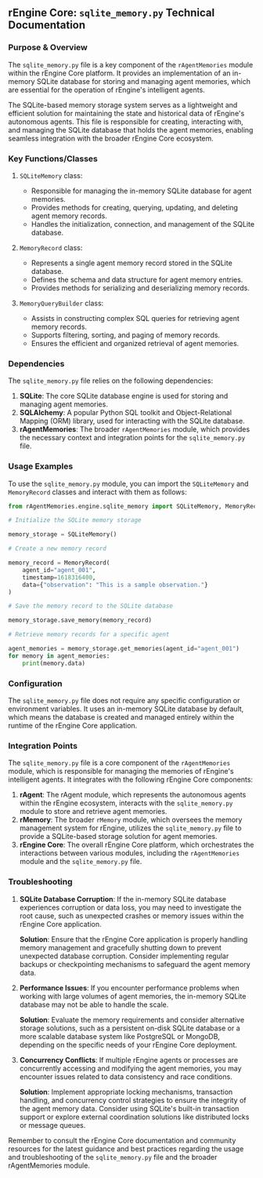 ## rEngine Core: `sqlite_memory.py` Technical Documentation

### Purpose & Overview

The `sqlite_memory.py` file is a key component of the `rAgentMemories` module within the rEngine Core platform. It provides an implementation of an in-memory SQLite database for storing and managing agent memories, which are essential for the operation of rEngine's intelligent agents.

The SQLite-based memory storage system serves as a lightweight and efficient solution for maintaining the state and historical data of rEngine's autonomous agents. This file is responsible for creating, interacting with, and managing the SQLite database that holds the agent memories, enabling seamless integration with the broader rEngine Core ecosystem.

### Key Functions/Classes

1. `SQLiteMemory` class:
   - Responsible for managing the in-memory SQLite database for agent memories.
   - Provides methods for creating, querying, updating, and deleting agent memory records.
   - Handles the initialization, connection, and management of the SQLite database.

1. `MemoryRecord` class:
   - Represents a single agent memory record stored in the SQLite database.
   - Defines the schema and data structure for agent memory entries.
   - Provides methods for serializing and deserializing memory records.

1. `MemoryQueryBuilder` class:
   - Assists in constructing complex SQL queries for retrieving agent memory records.
   - Supports filtering, sorting, and paging of memory records.
   - Ensures the efficient and organized retrieval of agent memories.

### Dependencies

The `sqlite_memory.py` file relies on the following dependencies:

1. **SQLite**: The core SQLite database engine is used for storing and managing agent memories.
2. **SQLAlchemy**: A popular Python SQL toolkit and Object-Relational Mapping (ORM) library, used for interacting with the SQLite database.
3. **rAgentMemories**: The broader `rAgentMemories` module, which provides the necessary context and integration points for the `sqlite_memory.py` file.

### Usage Examples

To use the `sqlite_memory.py` module, you can import the `SQLiteMemory` and `MemoryRecord` classes and interact with them as follows:

```python
from rAgentMemories.engine.sqlite_memory import SQLiteMemory, MemoryRecord

# Initialize the SQLite memory storage

memory_storage = SQLiteMemory()

# Create a new memory record

memory_record = MemoryRecord(
    agent_id="agent_001",
    timestamp=1618316400,
    data={"observation": "This is a sample observation."}
)

# Save the memory record to the SQLite database

memory_storage.save_memory(memory_record)

# Retrieve memory records for a specific agent

agent_memories = memory_storage.get_memories(agent_id="agent_001")
for memory in agent_memories:
    print(memory.data)
```

### Configuration

The `sqlite_memory.py` file does not require any specific configuration or environment variables. It uses an in-memory SQLite database by default, which means the database is created and managed entirely within the runtime of the rEngine Core application.

### Integration Points

The `sqlite_memory.py` file is a core component of the `rAgentMemories` module, which is responsible for managing the memories of rEngine's intelligent agents. It integrates with the following rEngine Core components:

1. **rAgent**: The rAgent module, which represents the autonomous agents within the rEngine ecosystem, interacts with the `sqlite_memory.py` module to store and retrieve agent memories.
2. **rMemory**: The broader `rMemory` module, which oversees the memory management system for rEngine, utilizes the `sqlite_memory.py` file to provide a SQLite-based storage solution for agent memories.
3. **rEngine Core**: The overall rEngine Core platform, which orchestrates the interactions between various modules, including the `rAgentMemories` module and the `sqlite_memory.py` file.

### Troubleshooting

1. **SQLite Database Corruption**: If the in-memory SQLite database experiences corruption or data loss, you may need to investigate the root cause, such as unexpected crashes or memory issues within the rEngine Core application.

   **Solution**: Ensure that the rEngine Core application is properly handling memory management and gracefully shutting down to prevent unexpected database corruption. Consider implementing regular backups or checkpointing mechanisms to safeguard the agent memory data.

1. **Performance Issues**: If you encounter performance problems when working with large volumes of agent memories, the in-memory SQLite database may not be able to handle the scale.

   **Solution**: Evaluate the memory requirements and consider alternative storage solutions, such as a persistent on-disk SQLite database or a more scalable database system like PostgreSQL or MongoDB, depending on the specific needs of your rEngine Core deployment.

1. **Concurrency Conflicts**: If multiple rEngine agents or processes are concurrently accessing and modifying the agent memories, you may encounter issues related to data consistency and race conditions.

   **Solution**: Implement appropriate locking mechanisms, transaction handling, and concurrency control strategies to ensure the integrity of the agent memory data. Consider using SQLite's built-in transaction support or explore external coordination solutions like distributed locks or message queues.

Remember to consult the rEngine Core documentation and community resources for the latest guidance and best practices regarding the usage and troubleshooting of the `sqlite_memory.py` file and the broader rAgentMemories module.
